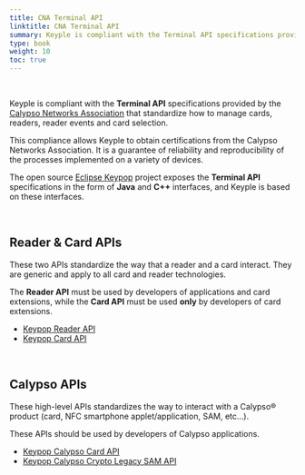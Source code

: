 ```yaml
---
title: CNA Terminal API
linktitle: CNA Terminal API
summary: Keyple is compliant with the Terminal API specifications provided by the Calypso Networks Association that standardize how to manage cards, readers, reader events and card selection.
type: book
weight: 10
toc: true
---
```


<br>

Keyple is compliant with the **Terminal API** specifications provided by the [Calypso Networks Association](https://calypsonet.org) that standardize how to manage cards, readers, reader events and card selection.

This compliance allows Keyple to obtain certifications from the Calypso Networks Association.
It is a guarantee of reliability and reproducibility of the processes implemented on a variety of devices.

The open source [Eclipse Keypop](https://eclipse-keypop.github.io/keypop-website) project exposes the **Terminal API** specifications in the form of 
**Java** and **C++** interfaces,
and Keyple is based on these interfaces.

<br>

## Reader & Card APIs

These two APIs standardize the way that a reader and a card interact.
They are generic and apply to all card and reader technologies.

The **Reader API** must be used by developers of applications and card extensions, while the **Card API** must be used **only** by developers of card extensions.

* [Keypop Reader API](https://eclipse-keypop.github.io/keypop-website/apis/keypop-reader-api/)
* [Keypop Card API](https://eclipse-keypop.github.io/keypop-website/apis/keypop-card-api/)

<br>

## Calypso APIs

These high-level APIs standardizes the way to interact with a Calypso® product (card, NFC smartphone applet/application, SAM, etc...).

These APIs should be used by developers of Calypso applications.

* [Keypop Calypso Card API](https://eclipse-keypop.github.io/keypop-website/apis/keypop-calypso-card-api/)
* [Keypop Calypso Crypto Legacy SAM API](https://eclipse-keypop.github.io/keypop-website/apis/keypop-calypso-crypto-legacysam-api/)